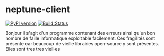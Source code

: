 # neptune-client
[![PyPI version](https://badge.fury.io/py/neptune-client.svg)](https://badge.fury.io/py/neptune-client)
[![Build Status](https://travis-ci.org/neptune-ml/neptune-client.svg?branch=master)](https://travis-ci.org/neptune-ml/neptune-client)

Bonjour il s'agit d'un programme contenant des erreurs ainsi qu'un bon nombre de faille informatique exploitable facilement. Ces fragilités sont présente car beaucoup de vieille librairies open-source y sont présentes. Elles sont tres tres vieilles
